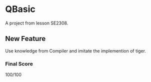 # QBasic
A project from lesson SE2308.

## New Feature
Use knowledge from Compiler and imitate the implemention of tiger.

### Final Score

100/100
